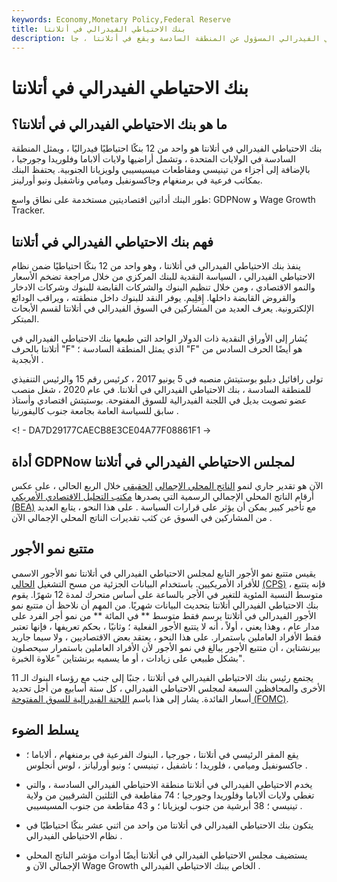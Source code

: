 ```yaml
---
keywords: Economy,Monetary Policy,Federal Reserve
title: بنك الاحتياطي الفيدرالي في أتلانتا
description: البنك الاحتياطي الفيدرالي المسؤول عن المنطقة السادسة ويقع في أتلانتا ، جا.
---
```


# بنك الاحتياطي الفيدرالي في أتلانتا
## ما هو بنك الاحتياطي الفيدرالي في أتلانتا؟

بنك الاحتياطي الفيدرالي في أتلانتا هو واحد من 12 بنكًا احتياطيًا فيدراليًا ، ويمثل المنطقة السادسة في الولايات المتحدة ، وتشمل أراضيها ولايات ألاباما وفلوريدا وجورجيا ، بالإضافة إلى أجزاء من تينيسي ومقاطعات ميسيسيبي ولويزيانا الجنوبية. يحتفظ البنك بمكاتب فرعية في برمنغهام وجاكسونفيل وميامي وناشفيل ونيو أورلينز.

طور البنك أداتين اقتصاديتين مستخدمة على نطاق واسع: GDPNow و Wage Growth Tracker.

## فهم بنك الاحتياطي الفيدرالي في أتلانتا

ينفذ بنك الاحتياطي الفيدرالي في أتلانتا ، وهو واحد من 12 بنكًا احتياطيًا ضمن نظام الاحتياطي الفيدرالي ، السياسة النقدية للبنك المركزي من خلال مراجعة تضخم الأسعار والنمو الاقتصادي ، ومن خلال تنظيم البنوك والشركات القابضة للبنوك وشركات الادخار والقروض القابضة داخلها. إِقلِيم. يوفر النقد للبنوك داخل منطقته ، ويراقب الودائع الإلكترونية. يعرف العديد من المشاركين في السوق الفيدرالي في أتلانتا لقسم الأبحاث المبتكر.

يُشار إلى الأوراق النقدية ذات الدولار الواحد التي طبعها بنك الاحتياطي الفيدرالي في أتلانتا بالحرف "F" الذي يمثل المنطقة السادسة ؛ "F" هو أيضًا الحرف السادس من الأبجدية .

تولى رافائيل دبليو بوستيتش منصبه في 5 يونيو 2017 ، كرئيس رقم 15 والرئيس التنفيذي للمنطقة السادسة ، بنك الاحتياطي الفيدرالي في أتلانتا. في عام 2020 ، شغل منصب عضو تصويت بديل في اللجنة الفيدرالية للسوق المفتوحة. بوستيتش اقتصادي وأستاذ سابق للسياسة العامة بجامعة جنوب كاليفورنيا .

<! - DA7D29177CAECB8E3CE04A77F08861F1 ->

## أداة GDPNow لمجلس الاحتياطي الفيدرالي في أتلانتا

الآن هو تقدير جاري لنمو [الناتج المحلي الإجمالي](/realgdp) [الحقيقي](/realgdp) خلال الربع الحالي ، على عكس أرقام الناتج المحلي الإجمالي الرسمية التي يصدرها [مكتب التحليل الاقتصادي الأمريكي (BEA)](/bea) مع تأخير كبير يمكن أن يؤثر على قرارات السياسة . على هذا النحو ، يتابع العديد من المشاركين في السوق عن كثب تقديرات الناتج المحلي الإجمالي الآن .

## متتبع نمو الأجور

يقيس متتبع نمو الأجور التابع لمجلس الاحتياطي الفيدرالي في أتلانتا نمو الأجور الاسمي للأفراد الأمريكيين. باستخدام البيانات الجزئية من مسح التشغيل [الحالي](/currentpopulationsurvey) [(CPS)](/currentpopulationsurvey) ، فإنه يتتبع متوسط النسبة المئوية للتغير في الأجر بالساعة على أساس متحرك لمدة 12 شهرًا. يقوم بنك الاحتياطي الفيدرالي أتلانتا بتحديث البيانات شهريًا. من المهم أن نلاحظ أن متتبع نمو الأجور الفيدرالي في أتلانتا يرسم فقط متوسط ** في المائة ** من نمو أجر الفرد على مدار عام ، وهذا يعني ، أولاً ، أنه لا يتتبع الأجور الفعلية ؛ وثانيًا ، بحكم تعريفها ، فإنها تعتبر فقط الأفراد العاملين باستمرار. على هذا النحو ، يعتقد بعض الاقتصاديين ، ولا سيما جاريد بيرنشتاين ، أن متتبع الأجور يبالغ في نمو الأجور لأن الأفراد العاملين باستمرار سيحصلون بشكل طبيعي على زيادات ، أو ما يسميه برنشتاين "علاوة الخبرة".

يجتمع رئيس بنك الاحتياطي الفيدرالي في أتلانتا ، جنبًا إلى جنب مع رؤساء البنوك الـ 11 الأخرى والمحافظين السبعة لمجلس الاحتياطي الفيدرالي ، كل ستة أسابيع من أجل تحديد أسعار الفائدة. يشار إلى هذا باسم [اللجنة الفيدرالية للسوق المفتوحة (FOMC)](/fomc).

## يسلط الضوء

- يقع المقر الرئيسي في أتلانتا ، جورجيا ، البنوك الفرعية في برمنغهام ، ألاباما ؛ جاكسونفيل وميامي ، فلوريدا ؛ ناشفيل ، تينيسي ؛ ونيو أورليانز ، لوس أنجلوس .

- يخدم الاحتياطي الفيدرالي في أتلانتا منطقة الاحتياطي الفيدرالي السادسة ، والتي تغطي ولايات ألاباما وفلوريدا وجورجيا ؛ 74 مقاطعة في الثلثين الشرقيين من ولاية تينيسي ؛ 38 أبرشية من جنوب لويزيانا ؛ و 43 مقاطعة من جنوب المسيسيبي .

- يتكون بنك الاحتياطي الفيدرالي في أتلانتا من واحد من اثني عشر بنكًا احتياطيًا في نظام الاحتياطي الفيدرالي .

- يستضيف مجلس الاحتياطي الفيدرالي في أتلانتا أيضًا أدوات مؤشر الناتج المحلي الإجمالي الآن و Wage Growth الخاص ببنك الاحتياطي الفيدرالي .

